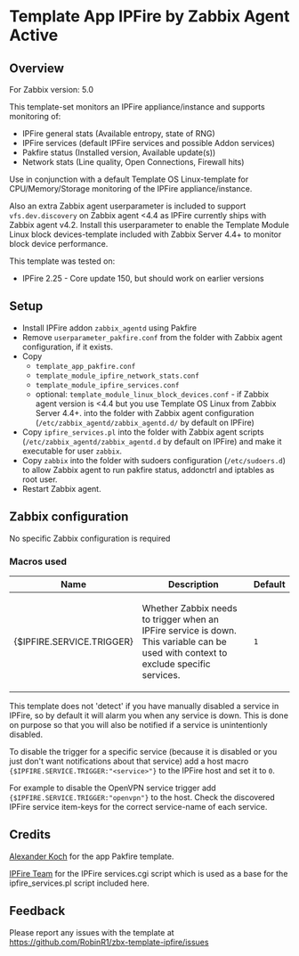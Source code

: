 # Template App IPFire by Zabbix Agent Active

## Overview

For Zabbix version: 5.0

This template-set monitors an IPFire appliance/instance and supports monitoring of:
- IPFire general stats (Available entropy, state of RNG)
- IPFire services (default IPFire services and possible Addon services)
- Pakfire status (Installed version, Available update(s))
- Network stats (Line quality, Open Connections, Firewall hits)

Use in conjunction with a default Template OS Linux-template for CPU/Memory/Storage monitoring of the IPFire appliance/instance.

Also an extra Zabbix agent userparameter is included to support `vfs.dev.discovery` on Zabbix agent <4.4 as IPFire currently ships with Zabbix agent v4.2. Install this userparameter to enable the Template Module Linux block devices-template included with Zabbix Server 4.4+ to monitor block device performance.

This template was tested on:

- IPFire 2.25 - Core update 150, but should work on earlier versions

## Setup

- Install IPFire addon `zabbix_agentd` using Pakfire
- Remove `userparameter_pakfire.conf` from the folder with Zabbix agent configuration, if it exists.
- Copy 
  - `template_app_pakfire.conf`
  - `template_module_ipfire_network_stats.conf`
  - `template_module_ipfire_services.conf`
  - optional: `template_module_linux_block_devices.conf` - if Zabbix agent version is <4.4 but you use Template OS Linux from Zabbix Server 4.4+.
  into the folder with Zabbix agent configuration (`/etc/zabbix_agentd/zabbix_agentd.d/` by default on IPFire)
- Copy `ipfire_services.pl` into the folder with Zabbix agent scripts (`/etc/zabbix_agentd/zabbix_agentd.d` by default on IPFire) and make it executable for user `zabbix`.
- Copy `zabbix` into the folder with sudoers configuration (`/etc/sudoers.d`) to allow Zabbix agent to run pakfire status, addonctrl and iptables as root user.
- Restart Zabbix agent.

## Zabbix configuration

No specific Zabbix configuration is required

### Macros used
|Name|Description|Default|
|----|-----------|-------|
|{$IPFIRE.SERVICE.TRIGGER} |<p>Whether Zabbix needs to trigger when an IPFire service is down. This variable can be used with context to exclude specific services.</p>|`1` |

This template does not 'detect' if you have manually disabled a service in IPFire, so by default it will alarm you when any service is down. This is done on purpose so that you will also be notified if a service is unintentionly disabled.

To disable the trigger for a specific service (because it is disabled or you just don't want notifications about that service) add a host macro `{$IPFIRE.SERVICE.TRIGGER:"<service>"}` to the IPFire host and set it to `0`. 

For example to disable the OpenVPN service trigger add `{$IPFIRE.SERVICE.TRIGGER:"openvpn"}` to the host. Check the discovered IPFire service item-keys for the correct service-name of each service.

## Credits

[Alexander Koch](https://community.ipfire.org/t/looking-for-the-zabbix-agent-template/1459/2) for the app Pakfire template.

[IPFire Team](https://www.ipfire.org) for the IPFire services.cgi script which is used as a base for the ipfire_services.pl script included here.

## Feedback

Please report any issues with the template at https://github.com/RobinR1/zbx-template-ipfire/issues